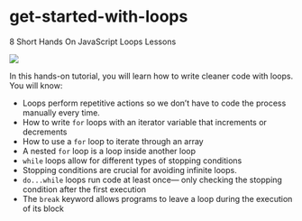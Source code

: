 # get-started-with-loops
8 Short Hands On JavaScript Loops Lessons


![](https://github.com/DrVicki/get-started-with-loops/blob/main/images/1-loops-img%20(1).png)


In this hands-on tutorial, you will learn how to write cleaner code with loops. You will know:


  - Loops perform repetitive actions so we don’t have to code the process manually every time.
  - How to write ```for``` loops with an iterator variable that increments or decrements
  - How to use a ```for``` loop to iterate through an array
  - A nested ```for``` loop is a loop inside another loop
  - ```while``` loops allow for different types of stopping conditions
  - Stopping conditions are crucial for avoiding infinite loops.
  - ```do...while``` loops run code at least once— only checking the stopping condition after the first execution
  - The ```break``` keyword allows programs to leave a loop during the execution of its block

